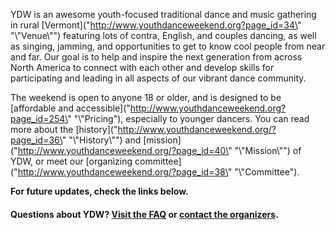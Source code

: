 
YDW is an awesome youth\-focused traditional dance and music gathering in rural [Vermont](\"http://www.youthdanceweekend.org?page_id=34\" "\\"Venue\\"") featuring lots of contra, English, and couples dancing, as well as singing, jamming, and opportunities to get to know cool people from near and far. Our goal is to help and inspire the next generation from across North America to connect with each other and develop skills for participating and leading in all aspects of our vibrant dance community.


The weekend is open to anyone 18 or older, and is designed to be [affordable and accessible](\"http://www.youthdanceweekend.org?page_id=254\" "\\"Pricing"), especially to younger dancers. You can read more about the [history](\"http://www.youthdanceweekend.org/?page_id=36\" "\\"History\\"") and [mission](\"http://www.youthdanceweekend.org/?page_id=40\" "\\"Mission\\"") of YDW, or meet our [organizing committee](\"http://www.youthdanceweekend.org/?page_id=38\" "\\"Committee").


**For future updates, check the links below.**


#### Questions about YDW? [Visit the FAQ](\"http://www.youthdanceweekend.org/?page_id=16\") or [contact the organizers](\"http://www.youthdanceweekend.org/?page_id=14\").


